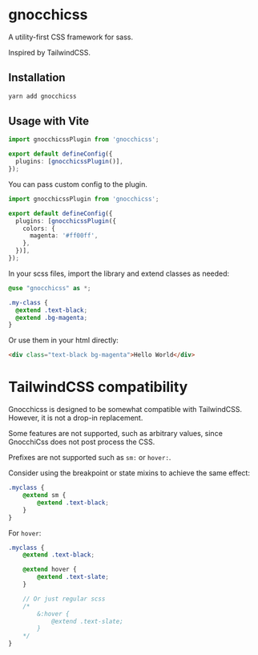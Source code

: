 # gnocchicss

A utility-first CSS framework for sass. 

Inspired by TailwindCSS.

## Installation

```bash
yarn add gnocchicss
```

## Usage with Vite

```ts
import gnocchicssPlugin from 'gnocchicss';

export default defineConfig({
  plugins: [gnocchicssPlugin()],
});
```
You can pass custom config to the plugin.

```ts
import gnocchicssPlugin from 'gnocchicss';

export default defineConfig({
  plugins: [gnocchicssPlugin({
    colors: {
      magenta: '#ff00ff',
    },
  })],
});
```

In your scss files, import the library and extend classes as needed:

```scss
@use "gnocchicss" as *;

.my-class {
  @extend .text-black;
  @extend .bg-magenta;
}
```

Or use them in your html directly:

```html
<div class="text-black bg-magenta">Hello World</div>
```


# TailwindCSS compatibility

Gnocchicss is designed to be somewhat compatible with TailwindCSS. However, it is not a drop-in replacement.

Some features are not supported, such as arbitrary values, since GnocchiCss does not post process the CSS.

Prefixes are not supported such as `sm:` or `hover:`. 

Consider using the breakpoint or state mixins to achieve the same effect:

```scss
.myclass {
    @extend sm {
        @extend .text-black;
    }
}
```

For `hover`:

```scss
.myclass {
    @extend .text-black;

    @extend hover {
        @extend .text-slate;
    }

    // Or just regular scss
    /*
        &:hover {
            @extend .text-slate;
        }
    */
}
```
